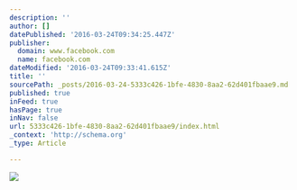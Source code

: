 ```yaml
---
description: ''
author: []
datePublished: '2016-03-24T09:34:25.447Z'
publisher:
  domain: www.facebook.com
  name: facebook.com
dateModified: '2016-03-24T09:33:41.615Z'
title: ''
sourcePath: _posts/2016-03-24-5333c426-1bfe-4830-8aa2-62d401fbaae9.md
published: true
inFeed: true
hasPage: true
inNav: false
url: 5333c426-1bfe-4830-8aa2-62d401fbaae9/index.html
_context: 'http://schema.org'
_type: Article

---
```

![](https://scontent.fsnc1-1.fna.fbcdn.net/hprofile-xap1/v/t1.0-1/c19.19.233.233/s160x160/744_3447010033456_1272850628_n.jpg?oh=39df9a997a8804dcb9c5dd60cc8cc3bf&oe=57889A4A)